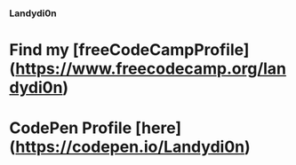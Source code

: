 ### Landydi0n
# Find my [freeCodeCampProfile] (https://www.freecodecamp.org/landydi0n) 
# CodePen Profile [here] (https://codepen.io/Landydi0n)
